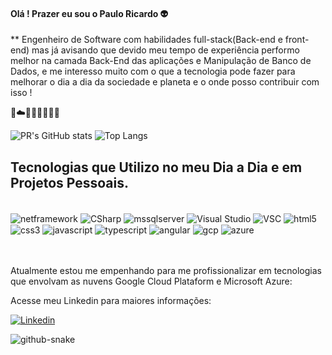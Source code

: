 

#### Olá ! Prazer eu sou o Paulo Ricardo 👽
** Engenheiro de Software com habilidades full-stack(Back-end e front-end) mas já avisando que devido meu tempo de experiência performo melhor na camada Back-End das aplicações e Manipulação de Banco de Dados, 
e me interesso muito com o que a tecnologia pode fazer para melhorar o dia a dia da sociedade e planeta e o onde posso contribuir com isso !

🐙☁️👨🏿‍💻👾🏳️‍🌈

![PR's GitHub stats](https://github-readme-stats.vercel.app/api?username=prch1&show_icons=true&theme=cobalt)
![Top Langs](https://github-readme-stats.vercel.app/api/top-langs/?username=prch1&langs_count=8)

## Tecnologias que Utilizo no meu Dia a Dia e em Projetos Pessoais.

<div style="display: inline_block"><br/>

<img align="center" alt="netframework" src ="https://img.shields.io/badge/.NET-5C2D91?style=for-the-badge&logo=.net&logoColor=white"/>
<img align="center" alt="CSharp" src ="https://img.shields.io/badge/C%23-239120?style=for-the-badge&logo=c-sharp&logoColor=white"/>
<img align="center" alt="mssqlserver" src ="https://img.shields.io/badge/Microsoft%20SQL%20Server-CC2927?style=for-the-badge&logo=microsoft%20sql%20server&logoColor=white"/>
<img align="center" alt="Visual Studio" src ="https://img.shields.io/badge/Visual_Studio-5C2D91?style=for-the-badge&logo=visual%20studio&logoColor=white"/>
<img align="center" alt="VSC" src ="https://img.shields.io/badge/Visual_Studio_Code-0078D4?style=for-the-badge&logo=visual%20studio%20code&logoColor=white"/>
<img align="center" alt="html5" src ="https://img.shields.io/badge/HTML5-E34F26?style=for-the-badge&logo=html5&logoColor=white"/>
<img align="center" alt="css3" src ="https://img.shields.io/badge/CSS3-1572B6?style=for-the-badge&logo=css3&logoColor=white"/>
<img align="center" alt="javascript" src ="https://img.shields.io/badge/JavaScript-323330?style=for-the-badge&logo=javascript&logoColor=F7DF1E"/>
<img align="center" alt="typescript" src ="https://img.shields.io/badge/TypeScript-007ACC?style=for-the-badge&logo=typescript&logoColor=white"/>
<img align="center" alt="angular" src ="https://img.shields.io/badge/Angular-DD0031?style=for-the-badge&logo=angular&logoColor=white"/>
<img align="center" alt="gcp" src ="https://img.shields.io/badge/Google_Cloud-4285F4?style=for-the-badge&logo=google-cloud&logoColor=white"/>
<img align="center" alt="azure" src ="https://img.shields.io/badge/Microsoft_Azure-0089D6?style=for-the-badge&logo=microsoft-azure&logoColor=white"/>

</div>

<br>



<br>

Atualmente estou me empenhando para me profissionalizar em tecnologias que envolvam as nuvens Google Cloud Plataform e Microsoft Azure:

Acesse meu Linkedin para maiores informações:

[![Linkedin](    https://img.shields.io/badge/LinkedIn-0077B5?style=for-the-badge&logo=linkedin&logoColor=white)](https://www.linkedin.com/in/paulo-ricardo-carvalho-a99b3323/)

<picture>
  <source media="(prefers-color-scheme: dark)" srcset="github-snake-dark.svg" />
  <source media="(prefers-color-scheme: light)" srcset="github-snake.svg" />
  <img alt="github-snake" src="github-snake.svg" />
</picture>






